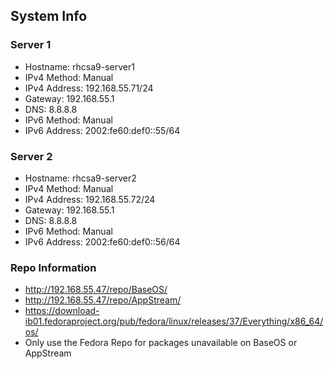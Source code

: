 ## System Info

### Server 1
- Hostname: rhcsa9-server1
- IPv4 Method: Manual
- IPv4 Address: 192.168.55.71/24
- Gateway: 192.168.55.1
- DNS: 8.8.8.8
- IPv6 Method: Manual
- IPv6 Address: 2002:fe60:def0::55/64

### Server 2
- Hostname: rhcsa9-server2
- IPv4 Method: Manual
- IPv4 Address: 192.168.55.72/24
- Gateway: 192.168.55.1
- DNS: 8.8.8.8
- IPv6 Method: Manual
- IPv6 Address: 2002:fe60:def0::56/64

### Repo Information
- http://192.168.55.47/repo/BaseOS/
- http://192.168.55.47/repo/AppStream/
- https://download-ib01.fedoraproject.org/pub/fedora/linux/releases/37/Everything/x86_64/os/
- Only use the Fedora Repo for packages unavailable on BaseOS or AppStream